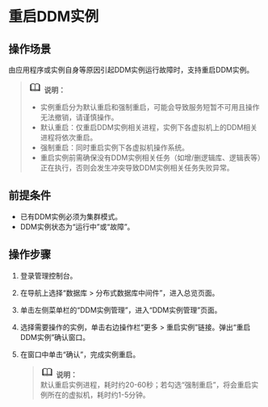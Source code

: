 # 重启DDM实例<a name="ddm_03_0003"></a>

## 操作场景<a name="section50335184"></a>

由应用程序或实例自身等原因引起DDM实例运行故障时，支持重启DDM实例。

>![](public_sys-resources/icon-note.gif) **说明：**   
>-   实例重启分为默认重启和强制重启，可能会导致服务短暂不可用且操作无法撤销，请谨慎操作。  
>    -   默认重启：仅重启DDM实例相关进程，实例下各虚拟机上的DDM相关进程将依次重启。  
>    -   强制重启：同时重启实例下各虚拟机操作系统。  
>-   重启实例前需确保没有DDM实例相关任务（如增/删逻辑库、逻辑表等）正在执行，否则会发生冲突导致DDM实例相关任务失败异常。  

## 前提条件<a name="section50363477"></a>

-   已有DDM实例必须为集群模式。
-   DDM实例状态为“运行中”或“故障”。

## 操作步骤<a name="section181767298019"></a>

1.  登录管理控制台。
2.  在导航上选择“数据库 \> 分布式数据库中间件”，进入总览页面。
3.  单击左侧菜单栏的“DDM实例管理”，进入“DDM实例管理”页面。
4.  选择需要操作的实例，单击右边操作栏“更多 \> 重启实例”链接。弹出“重启DDM实例”确认窗口。
5.  在窗口中单击“确认”，完成实例重启。

    >![](public_sys-resources/icon-note.gif) **说明：**   
    >默认重启实例进程，耗时约20-60秒；若勾选“强制重启”，将会重启实例所在的虚拟机，耗时约1-5分钟。  


